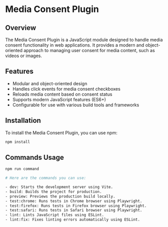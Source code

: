 # Media Consent Plugin

## Overview

The Media Consent Plugin is a JavaScript module designed to handle media consent
functionality in web applications. It provides a modern and object-oriented
approach to managing user consent for media content, such as videos or images.

## Features

- Modular and object-oriented design
- Handles click events for media consent checkboxes
- Reloads media content based on consent status
- Supports modern JavaScript features (ES6+)
- Configurable for use with various build tools and frameworks

## Installation

To install the Media Consent Plugin, you can use npm:

```bash
npm install
```

## Commands Usage

```bash
npm run command

# Here are the commands you can use:

- dev: Starts the development server using Vite.
- build: Builds the project for production.
- preview: Previews the production build locally.
- test:chrome: Runs tests in Chrome browser using Playwright.
- test:firefox: Runs tests in Firefox browser using Playwright.
- test:safari: Runs tests in Safari browser using Playwright.
- lint: Lints JavaScript files using ESLint.
- lint:fix: Fixes linting errors automatically using ESLint.

```

